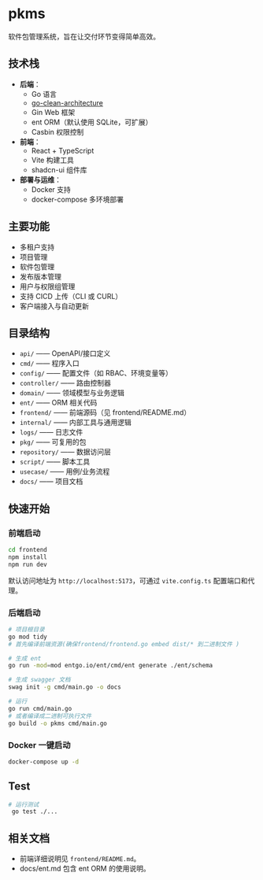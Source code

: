 # pkms

软件包管理系统，旨在让交付环节变得简单高效。

## 技术栈

- **后端**：
    - Go 语言
    - [go-clean-architecture](https://github.com/amitshekhariitbhu/go-backend-clean-architecture)
    - Gin Web 框架
    - ent ORM（默认使用 SQLite，可扩展）
    - Casbin 权限控制
- **前端**：
    - React + TypeScript
    - Vite 构建工具
    - shadcn-ui 组件库
- **部署与运维**：
    - Docker 支持
    - docker-compose 多环境部署

## 主要功能

- 多租户支持
- 项目管理
- 软件包管理
- 发布版本管理
- 用户与权限组管理
- 支持 CICD 上传（CLI 或 CURL）
- 客户端接入与自动更新

## 目录结构

- `api/`         —— OpenAPI/接口定义
- `cmd/`         —— 程序入口
- `config/`      —— 配置文件（如 RBAC、环境变量等）
- `controller/`  —— 路由控制器
- `domain/`      —— 领域模型与业务逻辑
- `ent/`         —— ORM 相关代码
- `frontend/`    —— 前端源码（见 frontend/README.md）
- `internal/`    —— 内部工具与通用逻辑
- `logs/`        —— 日志文件
- `pkg/`         —— 可复用的包
- `repository/`  —— 数据访问层
- `script/`      —— 脚本工具
- `usecase/`     —— 用例/业务流程
- `docs/`        —— 项目文档

## 快速开始

### 前端启动

```bash
cd frontend
npm install
npm run dev
```

默认访问地址为 `http://localhost:5173`，可通过 `vite.config.ts` 配置端口和代理。

### 后端启动

```bash
# 项目根目录
go mod tidy
# 首先编译前端资源(确保frontend/frontend.go embed dist/* 到二进制文件 )

# 生成 ent
go run -mod=mod entgo.io/ent/cmd/ent generate ./ent/schema

# 生成 swagger 文档
swag init -g cmd/main.go -o docs

# 运行
go run cmd/main.go
# 或者编译成二进制可执行文件
go build -o pkms cmd/main.go
```

### Docker 一键启动

```bash
docker-compose up -d
```

## Test 
```bash
# 运行测试
 go test ./...
```
## 相关文档

- 前端详细说明见 `frontend/README.md`。
- docs/ent.md 包含 ent ORM 的使用说明。
